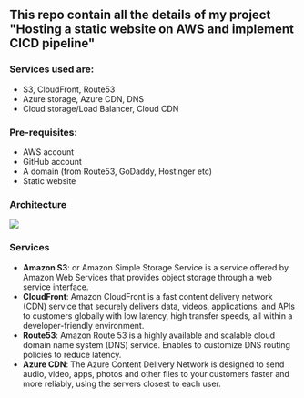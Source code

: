 ## This repo contain all the details of my project "Hosting a static website on AWS and implement CICD pipeline"
### Services used are:
* S3, CloudFront, Route53
* Azure storage, Azure CDN, DNS
* Cloud storage/Load Balancer, Cloud CDN

### Pre-requisites:
  * AWS account
  * GitHub account
  * A domain (from Route53, GoDaddy, Hostinger etc)
  * Static website

### Architecture
![](https://cdn.hashnode.com/res/hashnode/image/upload/v1688857028258/554dc86a-e266-46e0-87fe-3292b3320ac7.jpeg?auto=compress,format&format=webp)

### Services
* **Amazon S3**: or Amazon Simple Storage Service is a service offered by Amazon Web Services that provides object storage through a web service interface.
* **CloudFront**: Amazon CloudFront is a fast content delivery network (CDN) service that securely delivers data, videos, applications, and APIs to customers globally with low latency, high transfer speeds, all within a developer-friendly environment.
* **Route53**: Amazon Route 53 is a highly available and scalable cloud domain name system (DNS) service. Enables to customize DNS routing policies to reduce latency.
* **Azure CDN**: The Azure Content Delivery Network is designed to send audio, video, apps, photos and other files to your customers faster and more reliably, using the servers closest to each user. 
